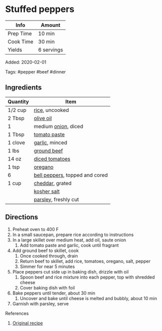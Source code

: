 # Stuffed peppers

| Info      | Amount     |
| --------- | ---------- |
| Prep Time | 10 min     |
| Cook Time | 30 min     |
| Yields    | 6 servings |

Added: 2020-02-01

Tags: #pepper #beef #dinner

## Ingredients

| Quantity | Item                                                               |
| -------- | ------------------------------------------------------------------ |
| 1/2 cup  | [rice](../_ingredients/rice.md), uncooked                          |
| 2 Tbsp   | [olive oil](../_ingredients/olive%20oil.md)                        |
| 1        | medium [onion](../_ingredients/onion.md), diced                    |
| 1 Tbsp   | [tomato paste](../_ingredients/tomato%20paste.md)                  |
| 1 clove  | [garlic](../_ingredients/garlic.md), minced                        |
| 1 lbs    | [ground beef](../_ingredients/ground%20beef.md)                    |
| 14 oz    | [diced tomatoes](../_ingredients/diced%20tomatoes.md)              |
| 1 tsp    | [oregano](../_ingredients/oregano.md)                              |
| 6        | [bell peppers](../_ingredients/bell%20pepper.md), topped and cored |
| 1 cup    | [cheddar](../_ingredients/cheddar.md), grated                      |
|          | [kosher salt](../_ingredients/kosher%20salt.md)                    |
|          | [parsley](../_ingredients/parsley.md), freshly cut                 |

## Directions

1. Preheat oven to 400 F
2. In a small saucepan, prepare rice according to instructions
3. In a large skillet over medium heat, add oil, saute onion
   1. Add tomato paste and garlic, cook until fragrant
4. Add ground beef to skillet, cook
   1. Once cooked through, drain
   2. Return beef to skillet, add rice, tomatoes, oregano, salt, pepper
   3. Simmer for near 5 minutes
5. Place peppers cut side up in baking dish, drizzle with oil
   1. Spoon beef and rice mixture into each pepper, top with shredded cheese
   2. Cover baking dish with foil
6. Bake peppers until tender, about 30 min
   1. Uncover and bake until cheese is melted and bubbly, about 10 min
7. Garnish with parsley, serve

References

1. [Original recipe](https://www.delish.com/cooking/recipe-ideas/a23014857/classic-stuffed-peppers-recipe/)
